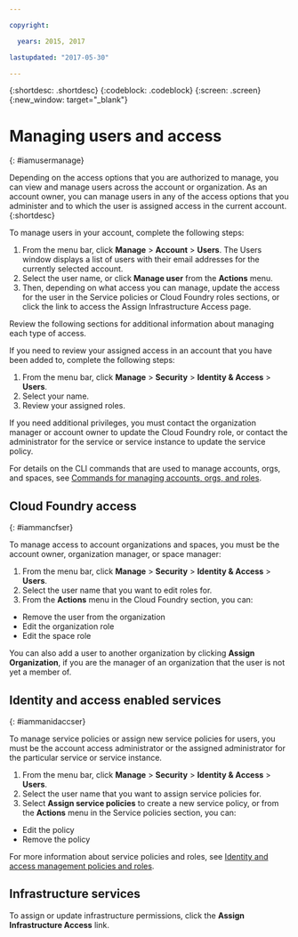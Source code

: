 ```yaml
---

copyright:

  years: 2015, 2017

lastupdated: "2017-05-30"

---
```


{:shortdesc: .shortdesc}
{:codeblock: .codeblock}
{:screen: .screen}
{:new_window: target="_blank"}

# Managing users and access
{: #iamusermanage}

Depending on the access options that you are authorized to manage, you can view and manage users across the account or organization. As an account owner, you can manage users in any of the access options that you administer and to which the user is assigned access in the current account.
{:shortdesc}

To manage users in your account, complete the following steps:

1. From the menu bar, click **Manage** &gt; **Account** &gt; **Users**. The Users window displays a list of users with their email addresses for the currently selected account. 
2. Select the user name, or click **Manage user** from the **Actions** menu. 
3. Then, depending on what access you can manage, update the access for the user in the Service policies or Cloud Foundry roles sections, or click the link to access the Assign Infrastructure Access page.

Review the following sections for additional information about managing each type of access.

If you need to review your assigned access in an account that you have been added to, complete the following steps:

1. From the menu bar, click **Manage** &gt; **Security** &gt; **Identity & Access** &gt; **Users**. 
2. Select your name. 
3. Review your assigned roles.

If you need additional privileges, you must contact the organization manager or account owner to update the Cloud Foundry role, or contact the administrator for the service or service instance to update the service policy.

For details on the CLI commands that are used to manage accounts, orgs, and spaces, see [Commands for managing accounts, orgs, and roles](https://console.stage1.bluemix.net/docs/cli/reference/bluemix_cli/bx_cli.html#bx_commands_acctorg).

## Cloud Foundry access
{: #iammancfser}

To manage access to account organizations and spaces, you must be the account owner, organization manager, or space manager:

1. From the menu bar, click **Manage** &gt; **Security** &gt; **Identity & Access** &gt; **Users**. 
2. Select the user name that you want to edit roles for.
3. From the **Actions** menu in the Cloud Foundry section, you can:

  * Remove the user from the organization
  * Edit the organization role
  * Edit the space role

You can also add a user to another organization by clicking **Assign Organization**, if you are the manager of an organization that the user is not yet a member of. 


## Identity and access enabled services
{: #iammanidaccser}

To manage service policies or assign new service policies for users, you must be the account access administrator or the assigned administrator for the particular service or service instance.

1. From the menu bar, click **Manage** &gt; **Security** &gt; **Identity & Access** &gt; **Users**. 
2. Select the user name that you want to assign service policies for.
3. Select **Assign service policies** to create a new service policy, or from the **Actions** menu in the Service policies section, you can:
  
  * Edit the policy
  * Remove the policy

For more information about service policies and roles, see [Identity and access management policies and roles](/docs/iam/users_roles.html#iamusermanpol).

## Infrastructure services

To assign or update infrastructure permissions, click the **Assign Infrastructure Access** link.
